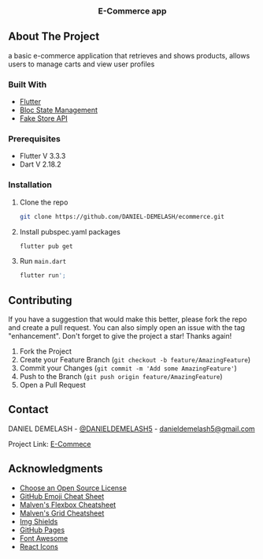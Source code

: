   <h3 align="center">E-Commerce app</h3>


<!-- ABOUT THE PROJECT -->
## About The Project

a basic e-commerce application that retrieves and shows products, allows users to manage carts and view user profiles


### Built With

* [Flutter](https://flutter.dev/)
* [Bloc State Management](https://pub.dev/packages/flutter_bloc)
* [Fake Store API](https://fakestoreapi.com/)


### Prerequisites

* Flutter V 3.3.3
* Dart V 2.18.2

### Installation

1. Clone the repo
   ```sh
   git clone https://github.com/DANIEL-DEMELASH/ecommerce.git
   ```
2. Install pubspec.yaml packages
   ```sh
   flutter pub get
   ```
3. Run `main.dart`
   ```sh
   flutter run';
   ```

<!-- CONTRIBUTING -->
## Contributing

If you have a suggestion that would make this better, please fork the repo and create a pull request. You can also simply open an issue with the tag "enhancement".
Don't forget to give the project a star! Thanks again!

1. Fork the Project
2. Create your Feature Branch (`git checkout -b feature/AmazingFeature`)
3. Commit your Changes (`git commit -m 'Add some AmazingFeature'`)
4. Push to the Branch (`git push origin feature/AmazingFeature`)
5. Open a Pull Request


<!-- CONTACT -->
## Contact

DANIEL DEMELASH - [@DANIELDEMELASH5](https://twitter.com/DANIELDEMELASH5%) - danieldemelash5@gmail.com

Project Link: [E-Commece](https://github.com/DANIEL-DEMELASH/ecommerce)


<!-- ACKNOWLEDGMENTS -->
## Acknowledgments

* [Choose an Open Source License](https://choosealicense.com)
* [GitHub Emoji Cheat Sheet](https://www.webpagefx.com/tools/emoji-cheat-sheet)
* [Malven's Flexbox Cheatsheet](https://flexbox.malven.co/)
* [Malven's Grid Cheatsheet](https://grid.malven.co/)
* [Img Shields](https://shields.io)
* [GitHub Pages](https://pages.github.com)
* [Font Awesome](https://fontawesome.com)
* [React Icons](https://react-icons.github.io/react-icons/search)


